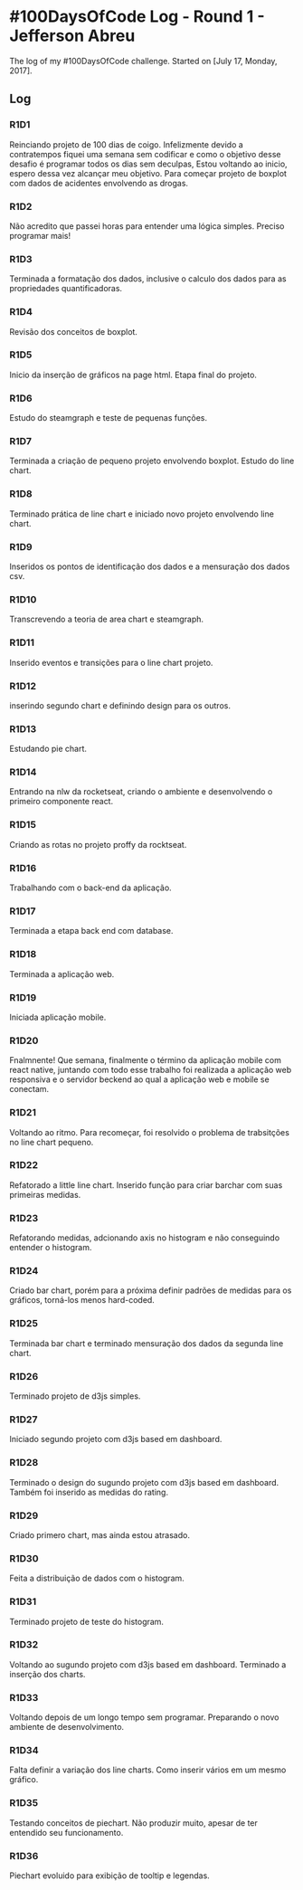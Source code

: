# #100DaysOfCode Log - Round 1 - Jefferson Abreu

The log of my #100DaysOfCode challenge. Started on [July 17, Monday, 2017].

## Log

### R1D1
Reinciando projeto de 100 dias de coigo. Infelizmente devido a contratempos fiquei uma semana sem codificar e como o objetivo desse desafio é programar todos os dias sem deculpas, Estou voltando ao inicio, espero dessa vez alcançar meu objetivo. Para começar projeto de boxplot com dados de acidentes envolvendo as drogas.

### R1D2
Não acredito que passei horas para entender uma lógica simples. Preciso programar mais!

### R1D3
Terminada a formatação dos dados, inclusive o calculo dos dados para as propriedades quantificadoras.

### R1D4
Revisão dos conceitos de boxplot.

### R1D5
Inicio da inserção de gráficos na page html. Etapa final do projeto.

### R1D6
Estudo do steamgraph e teste de pequenas funções.

### R1D7
Terminada a criação de pequeno projeto envolvendo boxplot. Estudo do line chart.

### R1D8
Terminado prática de line chart e iniciado novo projeto envolvendo line chart.

### R1D9
Inseridos os pontos de identificação dos dados e a mensuração dos dados csv.

### R1D10
Transcrevendo a teoria de area chart e steamgraph.

### R1D11
Inserido eventos e transições para o line chart projeto.

### R1D12
inserindo segundo chart e definindo design para os outros.

### R1D13
Estudando pie chart.

### R1D14
Entrando na nlw da rocketseat, criando o ambiente e desenvolvendo o primeiro componente react.

### R1D15
Criando as rotas no projeto proffy da rocktseat.

### R1D16
Trabalhando com o back-end da aplicação.

### R1D17
Terminada a etapa back end com database.

### R1D18
Terminada a aplicação web.

### R1D19
Iniciada aplicação mobile.

### R1D20
Fnalmnente! Que semana, finalmente o término da aplicação mobile com react native, juntando com todo esse trabalho foi realizada a aplicação web responsiva e o servidor beckend ao qual a aplicação web e mobile se conectam.

### R1D21
Voltando ao ritmo. Para recomeçar, foi resolvido o problema de trabsitções no line chart pequeno.

### R1D22
Refatorado a little line chart. Inserido função para criar barchar com suas primeiras medidas.

### R1D23
Refatorando medidas, adcionando axis no histogram e não conseguindo entender o histogram.

### R1D24
Criado bar chart, porém para a próxima definir padrões de medidas para os gráficos, torná-los menos hard-coded.

### R1D25
Terminada bar chart e terminado mensuração dos dados da segunda line chart.

### R1D26
Terminado projeto de d3js simples.

### R1D27
Iniciado segundo projeto com d3js based em dashboard.

### R1D28
Terminado o design do sugundo projeto com d3js based em dashboard. Também foi inserido as medidas do rating.

### R1D29
Criado primero chart, mas ainda estou atrasado.

### R1D30
Feita a distribuição de dados com o histogram.

### R1D31
Terminado projeto de teste do histogram.

### R1D32
Voltando ao sugundo projeto com d3js based em dashboard. Terminado a inserção dos charts.

### R1D33
Voltando depois de um longo tempo sem programar. Preparando o novo ambiente de desenvolvimento.

### R1D34
Falta definir a variação dos line charts. Como inserir vários em um mesmo gráfico.

### R1D35
Testando conceitos de piechart. Não produzir muito, apesar de ter entendido seu funcionamento.

### R1D36
Piechart evoluido para exibição de tooltip e legendas.